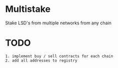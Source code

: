 # Multistake
Stake LSD's from multiple networks from any chain

# TODO

    1. implement buy / sell contracts for each chain
    2. add all addresses to registry

